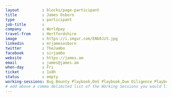 ```yaml
---
layout          : blocks/page-participant
title           : James Osborn
type            : participant
job-title       :
company         : Worldpay
travel-from     : Hertfordshire
image           : https://i.imgur.com/ENb0Jz5.jpg
linkedin        : mrjamesosborn
twitter         : TheJambo
facebook        : sirjambo
website         : https://james.am
email           : james@james.am
when-day        : Fri
ticket          : 1x8h
status          : empty
working-sessions: Bug Bounty Playbook,DoS Playbook,Due Diligence Playbook
# add above a comma delimited list of the Working Sessions you would like to attend (use the session's title)
---
```


<!-- put more details about participant here -->

